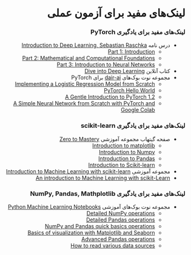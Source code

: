 <div dir="rtl">


# لینک‌های مفید برای آزمون عملی

### لینک‌های مفید برای یادگیری PyTorch

<ul dir="rtl">
    <li> درس نامه <a href="https://sebastianraschka.com/blog/2021/dl-course.html">Introduction to Deep Learning, Sebastian Raschka</a>
        <ul dir="rtl">
            <li> <div dir="ltr"> <a href="https://sebastianraschka.com/blog/2021/dl-course.html#part-1-introduction">Part 1: Introduction</a> </div> </li>
            <li> <div dir="ltr"> <a href="https://sebastianraschka.com/blog/2021/dl-course.html#part-2-mathematical-and-computational-foundations">Part 2: Mathematical and Computational Foundations</a> </div> </li>
            <li> <div dir="ltr"> <a href="https://sebastianraschka.com/blog/2021/dl-course.html#part-3-introduction-to-neural-networks">Part 3: Introduction to Neural Networks</a> </div> </li>
        </ul>
    </li>
    <li> کتاب آنلاین <a href="https://d2l.ai/index.html">Dive into Deep Learning</a> </li>
    <li> مجموعه نوت بوک‌های <a href="https://github.com/dair-ai/pytorch_notebooks">dair-ai</a> برای PyTorch
        <ul dir="rtl">
            <li> <div dir="ltr"> <a href="https://colab.research.google.com/drive/1AWXvwvyoOczCugTTULLbIPYIh2_GS2Aq">Implementing a Logistic Regression Model from Scratch</a> </div> </li>
            <li> <div dir="ltr"> <a href="https://colab.research.google.com/drive/1ac0K9_aa46c77XEeYtaMAfSOfmH1Bl9L">PyTorch Hello World</a> </div> </li>
            <li> <div dir="ltr"> <a href="https://colab.research.google.com/github/omarsar/pytorch_notebooks/blob/master/A_Gentle_Introduction_to_PyTorch_1_2.ipynb">A Gentle Introduction to PyTorch 1.2</a> </div> </li>
            <li> <div dir="ltr"> <a href="https://colab.research.google.com/drive/109gHWFUlUzuwhgXROpzIuVoSPZA_qeoy?authuser=1">A Simple Neural Network from Scratch with PyTorch and Google Colab</a> </div> </li>
        </ul>
    </li>
</ul>

### لینک‌های مفید برای یادگیری scikit-learn

<ul dir="rtl">
    <li> صفحه گیتهاب مجموعه آموزشی <a href="https://github.com/mrdbourke/zero-to-mastery-ml/tree/master/section-2-data-science-and-ml-tools">Zero to Mastery</a>
        <ul dir="rtl">
           <li> <div dir="ltr"> <a href="https://github.com/mrdbourke/zero-to-mastery-ml/blob/master/section-2-data-science-and-ml-tools/introduction-to-matplotlib.ipynb">Introduction to matplotlib</a> </div> </li>
           <li> <div dir="ltr"> <a href="https://github.com/mrdbourke/zero-to-mastery-ml/blob/master/section-2-data-science-and-ml-tools/introduction-to-numpy.ipynb">Introduction to Numpy</a> </div> </li>
           <li> <div dir="ltr"> <a href="https://github.com/mrdbourke/zero-to-mastery-ml/blob/master/section-2-data-science-and-ml-tools/introduction-to-pandas.ipynb">Introduction to Pandas</a> </div> </li>
           <li> <div dir="ltr"> <a href="https://github.com/mrdbourke/zero-to-mastery-ml/blob/master/section-2-data-science-and-ml-tools/introduction-to-scikit-learn.ipynb">Introduction to Scikit-learn</a> </div> </li> 
        </ul>
    </li>
    <li> مجموعه آموزشی <a href="https://github.com/justmarkham/scikit-learn-videos">Introduction to Machine Learning with scikit-learn</a> </li>
    <li> <div dir="ltr"> <a href="https://github.com/glouppe/tutorials-scikit-learn/blob/master/1.%20An%20introduction%20to%20Machine%20Learning%20with%20Scikit-Learn.ipynb">An introduction to Machine Learning with scikit-Learn</a> </div> </li>    
</ul>

### لینک‌های مفید برای یادگیری NumPy, Pandas, Mathplotlib

<ul dir="rtl">
    <li> مجموعه نوت بوک‌های آموزشی <a href="https://machine-learning-with-python.readthedocs.io/en/latest/">Python Machine Learning Notebooks</a>
        <ul dir="rtl">
            <li> <div dir="ltr"> <a href="https://github.com/tirthajyoti/Machine-Learning-with-Python/blob/master/Pandas%20and%20Numpy/Numpy_operations.ipynb">Detailed NumPy operations</a> </div> </li>
            <li> <div dir="ltr"> <a href="https://github.com/tirthajyoti/Machine-Learning-with-Python/blob/master/Pandas%20and%20Numpy/Pandas_Operations.ipynb">Detailed Pandas operations</a> </div> </li>
            <li> <div dir="ltr"> <a href="https://github.com/tirthajyoti/Machine-Learning-with-Python/blob/master/Pandas%20and%20Numpy/Numpy_Pandas_Quick.ipynb">NumPy and Pandas quick basics operations</a> </div> </li>
            <li> <div dir="ltr"> <a href="https://github.com/tirthajyoti/Machine-Learning-with-Python/blob/master/Pandas%20and%20Numpy/Matplotlib_Seaborn_basics.ipynb">Basics of visualization with Matplotlib and Seaborn</a> </div> </li>
            <li> <div dir="ltr"> <a href="https://github.com/tirthajyoti/Machine-Learning-with-Python/blob/master/Pandas%20and%20Numpy/Advanced%20Pandas%20Operations.ipynb">Advanced Pandas operations</a> </div> </li>
            <li> <div dir="ltr"> <a href="https://github.com/tirthajyoti/Machine-Learning-with-Python/blob/master/Pandas%20and%20Numpy/Read_data_various_sources/How%20to%20read%20various%20sources%20in%20a%20DataFrame.ipynb">How to read various data sources</a> </div> </li>
        </ul>
    </li>
</ul>




</div>
